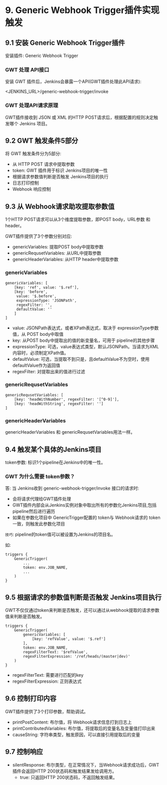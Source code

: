 # 9. Generic Webhook Trigger插件实现触发

## 9.1 安装 Generic Webhook Trigger插件

安装插件: Generic Webhook Trigger

### GWT 处理 API接口

安装 GWT 插件后，Jenkins会暴露一个API(GWT插件处理此API请求): 

<JENKINS_URL>/generic-webhook-trigger/invoke

### GWT 处理API请求原理

GWT插件接收到 JSON 或 XML 的HTTP POST请求后，根据配置的规则决定触发哪个 Jenkins 项目。


## 9.2 GWT 触发条件5部分

将 GWT 触发条件分为5部分:
* 从 HTTP POST 请求中提取参数
* token: GWT 插件用于标识 Jenkins项目的唯一性
* 根据请求参数值判断是否触发 Jenkins项目的执行
* 日志打印控制
* Webhook 响应控制

## 9.3 从 Webhook请求助攻提取参数值

1个HTTP POST请求可以从3个维度提取参数，即POST body，URL参数 和 header。


GWT插件提供了3个参数分别对应:
* genericVariables: 提取POST body中提取参数
* genericRequsetVariables: 从URL中提取参数
* genericHeaderVariables: 从HTTP header中提取参数

### genericVariables

`````
genericVariables: [
    [key: 'ref', value: '$.ref'],
    [key: 'before',
     value: '$.before',
     expressionType: 'JSONPath',
     regexFilter: '',
     defaultValue: ''
    ]
]
`````

* value: JSONPath表达式，或者XPath表达式，取决于 expressionType参数值，从 POST body中取值
* key: 从POST body中提取出的值的新变量名，可用于 pipeline的其他步骤
* expressionType: 可选，value表达式类型，默认JSONPath。当请求为XML内容时，必须制定XPath值。
* defaultValue: 可选，当提取不到只是，且defaultValue不为空时，使用defaultValue作为返回值
* regexFilter: 对提取出来的值进行过滤

### genericRequsetVariables

```
genericRequsetVariables: [
    [key: 'headWithNumber', regexFilter: '[^0-9]'],
    [key: 'headWithString', regexFilter: '']
]
```

### genericHeaderVariables

genericHeaderVariables 和 genericRequsetVariables用法一样。


## 9.4 触发某个具体的Jenkins项目

token参数: 标识1个pipeline在Jenkins中的唯一性。


### GWT 为什么需要 token参数？
答: 当 Jenkins收到 generic-webhook-trigger/invoke 接口的请求时:
* 会将请求代理给GWT插件处理
* GWT插件内部会从Jenkins实例对象中取出所有的参数化Jenkins项目,包括 pipeline然后进行遍历
* 如果在参数化项目中 GenericTrigger配置的 token与 Webhook请求的 token一致，则触发此参数化项目

`技巧`: pipeline的token值可以被设置为Jenkins的项目名。

如:

```
triggers {
    GenericTrigger(
        ...
        token: env.JOB_NAME,
        ...
    )
}
```

## 9.5 根据请求的参数值判断是否触发 Jenkins项目执行

GWT不仅仅通过token来判断是否触发，还可以通过从webhook提取的请求参数值来判断是否触发。

```
triggers {
    GenericTrigger(
        genericVariables: [
            [key: 'refValue', value: '$.ref']
        ],
        token: env.JOB_NAME,
        regexFilterText: '$refValue',
        regexFilterExpression: '/ref/heads/(master|dev)'
    )
}
```

* regexFilterText: 需要进行匹配的key
* regexFilterExpression: 正则表达式

## 9.6 控制打印内容

GWT插件提供了3个打印参数，帮助调试。

* printPostContent: 布尔值，将 Webhook请求信息打到日志上
* printContributedVariables: 布尔值，将提取后的变量名及变量值打印出来
* causeString: 字符串类型，触发原因，可以直接引用提取后的变量


## 9.7 控制响应
* silentResponse: 布尔类型，在正常情况下，当Webhook请求成功后，GWT插件会返回HTTP 200状态码和触发结果发给调用方。
    * true: 只返回HTTP 200状态码，不返回触发结果。 